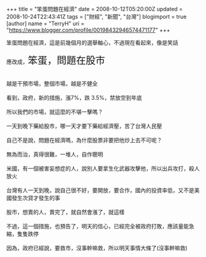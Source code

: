 +++
title = "笨蛋問題在經濟"
date = 2008-10-12T05:20:00Z
updated = 2008-10-24T22:43:41Z
tags = ["財經", "新聞", "台灣"]
blogimport = true 
[author]
	name = "TerryH"
	uri = "https://www.blogger.com/profile/00198432946574471177"
+++

笨蛋問題在經濟，這是前幾個月的選舉軸心，不過現在看起來，像是笑話<br /><br />應改成，<span style="font-size:180%;">笨蛋，問題在股市</span><br /><br /><br />越是干預市場，整個市場，越是不健全<br /><br />看到，政府，新的措施，漲7%，跌 3.5%，禁放空到年底<br /><br />所以我們的市場，就這麼的不堪一擊嗎？<br /><br />一天到晚下藥給股市，哪一天才要下藥給經濟壓，苦了台灣人民壓<br /><br />自己不是說，問題在經濟嗎，為什麼股票非要把他炒上去不可呢？<br /><br />無為而治，真得很難，一堆人，自作聰明<br /><br />米國，有一個被害妄想症的人，說別人要拿生化武器攻擊他，所以出兵攻打，殺人放火<br /><br />台灣有人一天到晚，說自己很不好，要開放，要合作，國內的投資率低，又不是美國發生次貸才發生的事<br /><br />股市，想賣的人，賣完了，就自然會漲了，就這樣<br /><br />不過，這一個措施，也預告了，明天的信心，已經完全被政府打敗，應該量能急縮，隻隻跌停<br /><br />因為，政府已經說，要救市，沒事幹嘛救，所以明天事情大條了(沒事幹嘛救)
